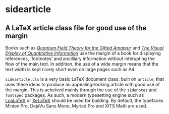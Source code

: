 # sidearticle
## A LaTeX article class file for good use of the margin
Books such as [_Quantum Field Theory for the Gifted Amateur_](https://www.dur.ac.uk/physics/qftgabook/) and [_The Visual Display of Quantitative Information_](http://www.edwardtufte.com/tufte/books_vdqi) use the margin of a book for displaying references, 'footnotes' and ancilliary information without interupting the flow of the main text. In addition, the use of a wide margin means that the text width is kept nicely short even on large pages such as A4.

``sidearticle.cls`` is a very basic LaTeX document class, built on ``article``, that uses these ideas to produce an appealing-looking article with good use of the margin. This is acheived mainly through the use of the ``sidenotes`` and ``fontspec`` packages. As such, a modern typesetting engine such as [LuaLaTeX](http://www.luatex.org/) or [XeLaTeX](http://wiki.xelatex.org/doku.php) should be used for building. By default, the typefaces Minion Pro, DejaVu Sans Mono, Myriad Pro and XITS Math are used.
